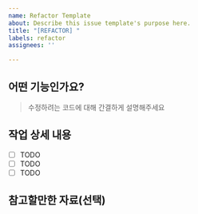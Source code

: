 ```yaml
---
name: Refactor Template
about: Describe this issue template's purpose here.
title: "[REFACTOR] "
labels: refactor
assignees: ''

---
```


## 어떤 기능인가요?

> 수정하려는 코드에 대해 간결하게 설명해주세요

## 작업 상세 내용

- [ ] TODO
- [ ] TODO
- [ ] TODO

## 참고할만한 자료(선택)
